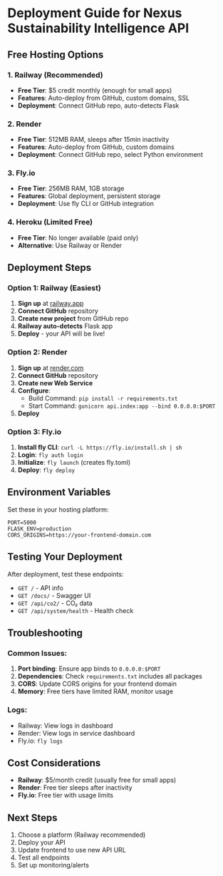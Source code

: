 # Deployment Guide for Nexus Sustainability Intelligence API

## Free Hosting Options

### 1. Railway (Recommended)

- **Free Tier**: $5 credit monthly (enough for small apps)
- **Features**: Auto-deploy from GitHub, custom domains, SSL
- **Deployment**: Connect GitHub repo, auto-detects Flask

### 2. Render

- **Free Tier**: 512MB RAM, sleeps after 15min inactivity
- **Features**: Auto-deploy from GitHub, custom domains
- **Deployment**: Connect GitHub repo, select Python environment

### 3. Fly.io

- **Free Tier**: 256MB RAM, 1GB storage
- **Features**: Global deployment, persistent storage
- **Deployment**: Use fly CLI or GitHub integration

### 4. Heroku (Limited Free)

- **Free Tier**: No longer available (paid only)
- **Alternative**: Use Railway or Render

## Deployment Steps

### Option 1: Railway (Easiest)

1. **Sign up** at [railway.app](https://railway.app)
2. **Connect GitHub** repository
3. **Create new project** from GitHub repo
4. **Railway auto-detects** Flask app
5. **Deploy** - your API will be live!

### Option 2: Render

1. **Sign up** at [render.com](https://render.com)
2. **Connect GitHub** repository
3. **Create new Web Service**
4. **Configure**:
   - Build Command: `pip install -r requirements.txt`
   - Start Command: `gunicorn api.index:app --bind 0.0.0.0:$PORT`
5. **Deploy**

### Option 3: Fly.io

1. **Install fly CLI**: `curl -L https://fly.io/install.sh | sh`
2. **Login**: `fly auth login`
3. **Initialize**: `fly launch` (creates fly.toml)
4. **Deploy**: `fly deploy`

## Environment Variables

Set these in your hosting platform:

```
PORT=5000
FLASK_ENV=production
CORS_ORIGINS=https://your-frontend-domain.com
```

## Testing Your Deployment

After deployment, test these endpoints:

- `GET /` - API info
- `GET /docs/` - Swagger UI
- `GET /api/co2/` - CO₂ data
- `GET /api/system/health` - Health check

## Troubleshooting

### Common Issues:

1. **Port binding**: Ensure app binds to `0.0.0.0:$PORT`
2. **Dependencies**: Check `requirements.txt` includes all packages
3. **CORS**: Update CORS origins for your frontend domain
4. **Memory**: Free tiers have limited RAM, monitor usage

### Logs:

- Railway: View logs in dashboard
- Render: View logs in service dashboard
- Fly.io: `fly logs`

## Cost Considerations

- **Railway**: $5/month credit (usually free for small apps)
- **Render**: Free tier sleeps after inactivity
- **Fly.io**: Free tier with usage limits

## Next Steps

1. Choose a platform (Railway recommended)
2. Deploy your API
3. Update frontend to use new API URL
4. Test all endpoints
5. Set up monitoring/alerts
